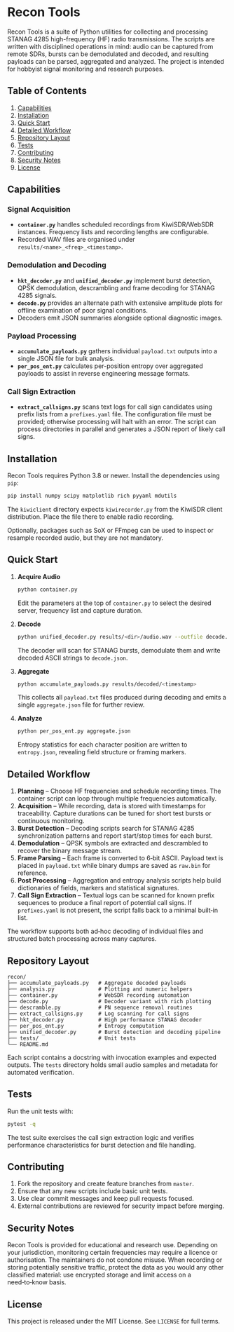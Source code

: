 # Recon Tools

Recon Tools is a suite of Python utilities for collecting and processing
STANAG 4285 high-frequency (HF) radio transmissions.  The scripts are
written with disciplined operations in mind: audio can be captured from
remote SDRs, bursts can be demodulated and decoded, and resulting
payloads can be parsed, aggregated and analyzed.  The project is
intended for hobbyist signal monitoring and research purposes.

## Table of Contents

1. [Capabilities](#capabilities)
2. [Installation](#installation)
3. [Quick Start](#quick-start)
4. [Detailed Workflow](#detailed-workflow)
5. [Repository Layout](#repository-layout)
6. [Tests](#tests)
7. [Contributing](#contributing)
8. [Security Notes](#security-notes)
9. [License](#license)

## Capabilities

### Signal Acquisition
- **`container.py`** handles scheduled recordings from KiwiSDR/WebSDR
  instances.  Frequency lists and recording lengths are configurable.
- Recorded WAV files are organised under `results/<name>_<freq>_<timestamp>`.

### Demodulation and Decoding
- **`hkt_decoder.py`** and **`unified_decoder.py`** implement burst
detection, QPSK demodulation, descrambling and frame decoding for
STANAG 4285 signals.
- **`decode.py`** provides an alternate path with extensive amplitude
plots for offline examination of poor signal conditions.
- Decoders emit JSON summaries alongside optional diagnostic images.

### Payload Processing
- **`accumulate_payloads.py`** gathers individual `payload.txt`
  outputs into a single JSON file for bulk analysis.
- **`per_pos_ent.py`** calculates per-position entropy over aggregated
  payloads to assist in reverse engineering message formats.

### Call Sign Extraction
- **`extract_callsigns.py`** scans text logs for call sign candidates
  using prefix lists from a `prefixes.yaml` file.  The configuration
  file must be provided; otherwise processing will halt with an error.
  The script can process directories in parallel and generates a JSON
  report of likely call signs.

## Installation

Recon Tools requires Python 3.8 or newer.  Install the dependencies
using `pip`:

```bash
pip install numpy scipy matplotlib rich pyyaml mdutils
```

The `kiwiclient` directory expects `kiwirecorder.py` from the
KiwiSDR client distribution.  Place the file there to enable radio
recording.

Optionally, packages such as SoX or FFmpeg can be used to inspect or
resample recorded audio, but they are not mandatory.

## Quick Start

1. **Acquire Audio**
   ```bash
   python container.py
   ```
   Edit the parameters at the top of `container.py` to select the
   desired server, frequency list and capture duration.

2. **Decode**
   ```bash
   python unified_decoder.py results/<dir>/audio.wav --outfile decode.json --plot
   ```
   The decoder will scan for STANAG bursts, demodulate them and write
   decoded ASCII strings to `decode.json`.

3. **Aggregate**
   ```bash
   python accumulate_payloads.py results/decoded/<timestamp>
   ```
   This collects all `payload.txt` files produced during decoding and
   emits a single `aggregate.json` file for further review.

4. **Analyze**
   ```bash
   python per_pos_ent.py aggregate.json
   ```
   Entropy statistics for each character position are written to
   `entropy.json`, revealing field structure or framing markers.

## Detailed Workflow

1. **Planning** – Choose HF frequencies and schedule recording times.
   The container script can loop through multiple frequencies
   automatically.
2. **Acquisition** – While recording, data is stored with timestamps for
   traceability.  Capture durations can be tuned for short test bursts or
   continuous monitoring.
3. **Burst Detection** – Decoding scripts search for STANAG 4285
   synchronization patterns and report start/stop times for each burst.
4. **Demodulation** – QPSK symbols are extracted and descrambled to
   recover the binary message stream.
5. **Frame Parsing** – Each frame is converted to 6‑bit ASCII.  Payload
   text is placed in `payload.txt` while binary dumps are saved as
   `raw.bin` for reference.
6. **Post Processing** – Aggregation and entropy analysis scripts help
   build dictionaries of fields, markers and statistical signatures.
7. **Call Sign Extraction** – Textual logs can be scanned for known
   prefix sequences to produce a final report of potential call signs.
   If `prefixes.yaml` is not present, the script falls back to a minimal
   built‑in list.

The workflow supports both ad‑hoc decoding of individual files and
structured batch processing across many captures.

## Repository Layout

```text
recon/
├── accumulate_payloads.py   # Aggregate decoded payloads
├── analysis.py              # Plotting and numeric helpers
├── container.py             # WebSDR recording automation
├── decode.py                # Decoder variant with rich plotting
├── descramble.py            # PN sequence removal routines
├── extract_callsigns.py     # Log scanning for call signs
├── hkt_decoder.py           # High performance STANAG decoder
├── per_pos_ent.py           # Entropy computation
├── unified_decoder.py       # Burst detection and decoding pipeline
├── tests/                   # Unit tests
└── README.md
```

Each script contains a docstring with invocation examples and expected
outputs.  The `tests` directory holds small audio samples and metadata
for automated verification.

## Tests

Run the unit tests with:

```bash
pytest -q
```

The test suite exercises the call sign extraction logic and verifies
performance characteristics for burst detection and file handling.

## Contributing

1. Fork the repository and create feature branches from `master`.
2. Ensure that any new scripts include basic unit tests.
3. Use clear commit messages and keep pull requests focused.
4. External contributions are reviewed for security impact before
   merging.

## Security Notes

Recon Tools is provided for educational and research use.  Depending on
your jurisdiction, monitoring certain frequencies may require a licence
or authorisation.  The maintainers do not condone misuse.  When
recording or storing potentially sensitive traffic, protect the data as
you would any other classified material: use encrypted storage and limit
access on a need‑to‑know basis.

## License

This project is released under the MIT License.  See `LICENSE` for
full terms.
